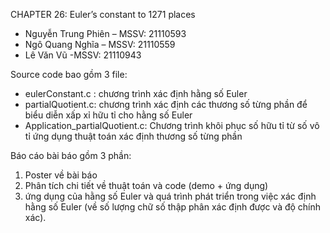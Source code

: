 
CHAPTER 26: Euler’s constant to 1271 places
- Nguyễn Trung Phiên – MSSV: 21110593
- Ngô Quang Nghĩa – MSSV: 21110559
- Lê Văn Vũ -MSSV: 21110943

Source code bao gồm 3 file:
- eulerConstant.c : chương trình xác định hằng số Euler
- partialQuotient.c: chương trình xác định các thương số từng phần để biểu diễn xấp xỉ hữu tỉ cho hằng số Euler
- Application_partialQuotient.c: Chương trình khôi phục số hữu tỉ từ số vô tỉ ứng dụng thuật toán xác định thương số từng phần

Báo cáo bài báo gồm 3 phần:
1. Poster về bài báo
2. Phân tích chi tiết về thuật toán và code (demo + ứng dụng)
3. ứng dụng của hằng số Euler và quá trình phát triển trong việc xác định hằng số Euler (về số lượng chữ số thập phân xác định được và độ chính xác).
